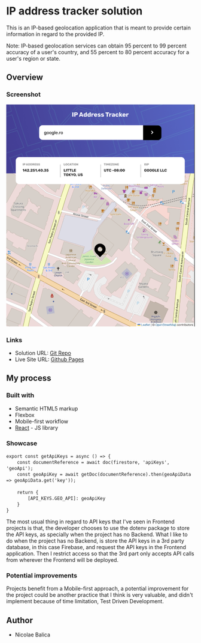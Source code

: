 # IP address tracker solution

This is an IP-based geolocation application that is meant to provide certain information in regard to the provided IP.

Note: IP-based geolocation services can obtain 95 percent to 99 percent accuracy of a user's country, and 55 percent to 80 percent accuracy for a user's region or state.

## Overview

### Screenshot

![IP Address Tracker](./src/assets/img/screens/tablet.png)

### Links

- Solution URL: [Git Repo](https://github.com/NickBlkPan/ip_tracker)
- Live Site URL: [Github Pages](https://nickblkpan.github.io/ip_tracker/)

## My process

### Built with

- Semantic HTML5 markup
- Flexbox
- Mobile-first workflow
- [React](https://reactjs.org/) - JS library

### Showcase

```
export const getApiKeys = async () => {
    const documentReference = await doc(firestore, 'apiKeys', 'geoApi');
    const geoApiKey = await getDoc(documentReference).then(geoApiData => geoApiData.get('key'));

    return {
        [API_KEYS.GEO_API]: geoApiKey
    }
}
```
The most usual thing in regard to API keys that I've seen in Frontend projects is that, the developer chooses to use the dotenv package to store the API keys, as specially when the project has no Backend. What I like to do when the project has no Backend, is store the API keys in a 3rd party database, in this case Firebase, and request the API keys in the Frontend application. Then I restrict access so that the 3rd part only accepts API calls from wherever the Frontend will be deployed.  

### Potential improvements

Projects benefit from a Mobile-first approach, a potential improvement for the project could be another practice that I think is very valuable, and didn't implement because of time limitation, Test Driven Development.

## Author

- Nicolae Balica
